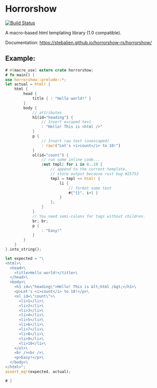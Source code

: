 # Horrorshow

[![Build Status](https://travis-ci.org/Stebalien/horrorshow-rs.svg?branch=master)](https://travis-ci.org/Stebalien/horrorshow-rs)

A macro-based html templating library (1.0 compatible).

Documentation: https://stebalien.github.io/horrorshow-rs/horrorshow/

## Example:

```rust
# #[macro_use] extern crate horrorshow;
# fn main() {
use horrorshow::prelude::*;
let actual = html! {
    html {
        head {
            title { : "Hello world!" }
        }
        body {
            // attributes
            h1(id="heading") {
                // Insert escaped text
                : "Hello! This is <html />"
            }
            p {
                // Insert raw text (unescaped)
                : raw!("Let's <i>count</i> to 10!")
            }
            ol(id="count") {
                // run some inline code...
                |mut tmpl| for i in 0..10 {
                    // append to the current template.
                    // store output because rust bug #25753
                    tmpl = tmpl << html! {
                        li {
                            // format some text
                            #{"{}", i+1 }
                        }
                    };
                }
            }
            // You need semi-colons for tags without children.
            br; br;
            p {
                : "Easy!"
            }
        }
    }
}.into_string();

let expected = "\
<html>\
  <head>\
    <title>Hello world!</title>\
  </head>\
  <body>\
    <h1 id=\"heading\">Hello! This is &lt;html /&gt;</h1>\
    <p>Let's <i>count</i> to 10!</p>\
    <ol id=\"count\">\
      <li>1</li>\
      <li>2</li>\
      <li>3</li>\
      <li>4</li>\
      <li>5</li>\
      <li>6</li>\
      <li>7</li>\
      <li>8</li>\
      <li>9</li>\
      <li>10</li>\
    </ol>\
    <br /><br />\
    <p>Easy!</p>\
  </body>\
</html>";
assert_eq!(expected, actual);

# }
```
